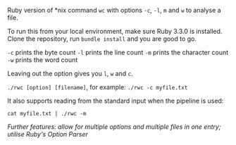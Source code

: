 Ruby version of \*nix command `wc` with options `-c`, `-l`, `m` and `w` to analyse a file.

To run this from your local environment, make sure Ruby 3.3.0 is installed. Clone the repository, run `bundle install` and you are good to go.

`-c` prints the byte count
`-l` prints the line count
`-m` prints the character count
`-w` prints the word count

Leaving out the option gives you `l`, `w` and `c`.

`./rwc [option] [filename]`, for example: `./rwc -c myfile.txt`

It also supports reading from the standard input when the pipeline is used:

`cat myfile.txt | ./rwc -m`

_Further features: allow for multiple options and multiple files in one entry; utilise Ruby's Option Parser_
